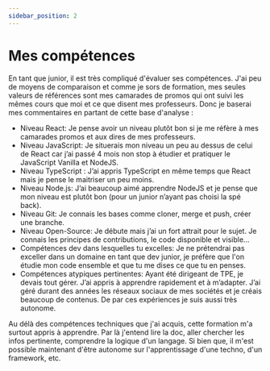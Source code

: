 ```yaml
---
sidebar_position: 2
---
```


# Mes compétences

En tant que junior, il est très compliqué d'évaluer ses compétences. J'ai peu de moyens de comparaison et comme je sors de formation, mes seules valeurs de références sont mes camarades de promos qui ont suivi les mêmes cours que moi et ce que disent mes professeurs. Donc je baserai mes commentaires en partant de cette base d'analyse :

- Niveau React: Je pense avoir un niveau plutôt bon si je me réfère à mes camarades promos et aux dires de mes professeurs.
- Niveau JavaScript: Je situerais mon niveau un peu au dessus de celui de React car j’ai passé 4 mois non stop à étudier et pratiquer le JavaScript Vanilla et NodeJS.
- Niveau TypeScript : J’ai appris TypeScript en même temps que React mais je pense le maitriser un peu moins.
- Niveau Node.js: J’ai beaucoup aimé apprendre NodeJS et je pense que mon niveau est plutôt bon (pour un junior n’ayant pas choisi la spé back).
- Niveau Git: Je connais les bases comme cloner, merge et push, créer une branche.
- Niveau Open-Source: Je débute mais j’ai un fort attrait pour le sujet. Je connais les principes de contributions, le code disponible et visible...
- Compétences dev dans lesquelles tu excelles: Je ne prétendrai pas exceller dans un domaine en tant que dev junior, je préfère que l'on étudie mon code ensemble et que tu me dises ce que tu en penses.
- Compétences atypiques pertinentes: Ayant été dirigeant de TPE, je devais tout gérer. J’ai appris à apprendre rapidement et à m’adapter. J’ai géré durant des années les réseaux sociaux de mes sociétés et je créais beaucoup de contenus. De par ces expériences je suis aussi très autonome.

Au délà des compétences techniques que j'ai acquis, cette formation m'a surtout appris à apprendre. Par là j'entend lire la doc, aller chercher les infos pertinente, comprendre la logique d'un langage. Si bien que, il m'est possible maintenant d'être autonome sur l'apprentissage d'une techno, d'un framework, etc.
